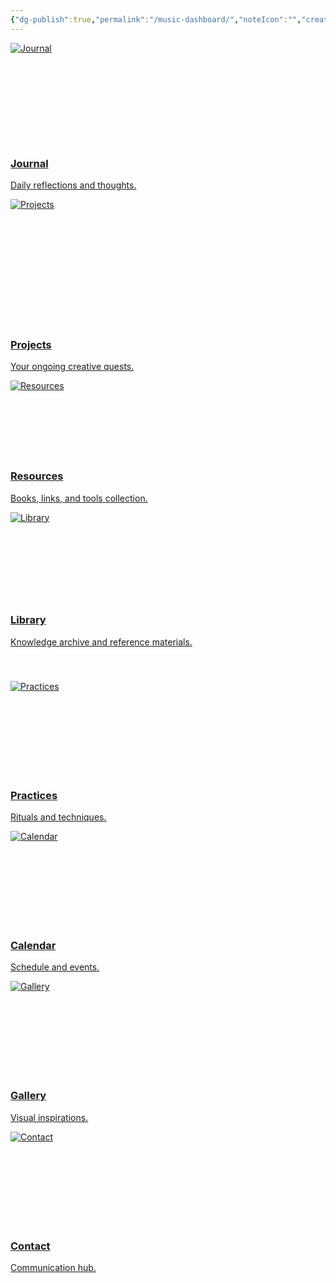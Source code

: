 ```yaml
---
{"dg-publish":true,"permalink":"/music-dashboard/","noteIcon":"","created":"2025-04-23T07:19:07.644+02:00","updated":"2025-04-27T12:34:54.601+02:00"}
---
```


<div class="flashcard-grid grid-4">
  <!-- Card 1 - Standard Height -->
  <div class="flashcard">
    <a href="Journal">
      <div class="flashcard-image" style="height: 160px;">
        <img src="/_file/Pasted image 20250419132501.png" alt="Journal">
      </div>
      <div class="flashcard-content">
        <h3>Journal</h3>
        <p>Daily reflections and thoughts.</p>
      </div>
    </a>
  </div>

  <!-- Card 2 - Taller Image Area -->
  <div class="flashcard">
    <a href="Projects">
      <div class="flashcard-image" style="height: 200px;">
        <img src="/img/projects.png" alt="Projects">
      </div>
      <div class="flashcard-content">
        <h3>Projects</h3>
        <p>Your ongoing creative quests.</p>
      </div>
    </a>
  </div>

  <!-- Card 3 - Shorter Image Area -->
  <div class="flashcard">
    <a href="/Image to SVG Converter">
      <div class="flashcard-image" style="height: 120px;">
        <img src="/img/resources.png" alt="Resources">
      </div>
      <div class="flashcard-content">
        <h3>Resources</h3>
        <p>Books, links, and tools collection.</p>
      </div>
    </a>
  </div>

  <!-- Card 4 - Custom Height with Taller Content Area -->
  <div class="flashcard">
    <a href="Library">
      <div class="flashcard-image" style="height: 140px;">
        <img src="/img/library.png" alt="Library">
      </div>
      <div class="flashcard-content" style="padding-bottom: 2.5rem;">
        <h3>Library</h3>
        <p>Knowledge archive and reference materials.</p>
      </div>
    </a>
  </div>
</div>

<!-- Second Row With Equal Heights -->
<div class="flashcard-grid grid-4">
  <!-- Card 5 -->
  <div class="flashcard">
    <a href="Practices">
      <div class="flashcard-image" style="height: 150px;">
        <img src="/img/practices.png" alt="Practices">
      </div>
      <div class="flashcard-content">
        <h3>Practices</h3>
        <p>Rituals and techniques.</p>
      </div>
    </a>
  </div>

  <!-- Card 6 -->
  <div class="flashcard">
    <a href="Calendar">
      <div class="flashcard-image" style="height: 150px;">
        <img src="/img/calendar.png" alt="Calendar">
      </div>
      <div class="flashcard-content">
        <h3>Calendar</h3>
        <p>Schedule and events.</p>
      </div>
    </a>
  </div>

  <!-- Card 7 -->
  <div class="flashcard">
    <a href="Gallery">
      <div class="flashcard-image" style="height: 150px;">
        <img src="/img/gallery.png" alt="Gallery">
      </div>
      <div class="flashcard-content">
        <h3>Gallery</h3>
        <p>Visual inspirations.</p>
      </div>
    </a>
  </div>

  <!-- Card 8 -->
  <div class="flashcard">
    <a href="Contact">
      <div class="flashcard-image" style="height: 150px;">
        <img src="/img/contact.png" alt="Contact">
      </div>
      <div class="flashcard-content">
        <h3>Contact</h3>
        <p>Communication hub.</p>
      </div>
    </a>
  </div>
</div>
